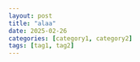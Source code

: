 ```yaml
---
layout: post
title: "alaa"
date: 2025-02-26
categories: [category1, category2]
tags: [tag1, tag2]
---
```

